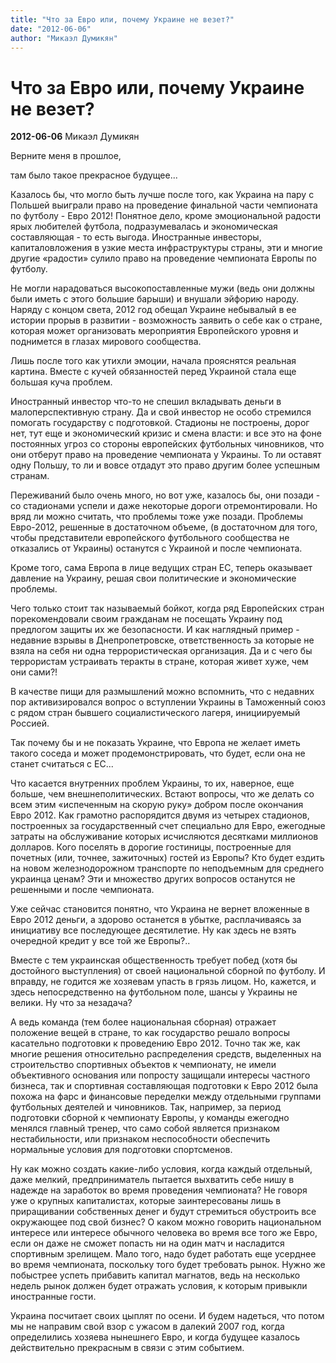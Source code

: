 ```yaml
---
title: "Что за Евро или, почему Украине не везет?"
date: "2012-06-06"
author: "Микаэл Думикян"
---
```


# Что за Евро или, почему Украине не везет?

**2012-06-06** Микаэл Думикян

Верните меня в прошлое,

там было такое прекрасное будущее...

Казалось бы, что могло быть лучше после того, как Украина на пару с Польшей выиграли право на проведение финальной части чемпионата по футболу - Евро 2012! Понятное дело, кроме эмоциональной радости ярых любителей футбола, подразумевалась и экономическая составляющая - то есть выгода. Иностранные инвесторы, капиталовложения в узкие места инфраструктуры страны, эти и многие другие «радости» сулило право на проведение чемпионата Европы по футболу.

Не могли нарадоваться высокопоставленные мужи (ведь они должны были иметь с этого большие барыши) и внушали эйфорию народу. Наряду с концом света, 2012 год обещал Украине небывалый в ее истории прорыв в развитии - возможность заявить о себе как о стране, которая может организовать мероприятия Европейского уровня и поднимется в глазах мирового сообщества.

Лишь после того как утихли эмоции, начала прояснятся реальная картина. Вместе с кучей обязанностей перед Украиной стала еще большая куча проблем.

Иностранный инвестор что-то не спешил вкладывать деньги в малоперспективную страну. Да и свой инвестор не особо стремился помогать государству с подготовкой. Стадионы не построены, дорог нет, тут еще и экономический кризис и смена власти: и все это на фоне постоянных угроз со стороны европейских футбольных чиновников, что они отберут право на проведение чемпионата у Украины. То ли оставят одну Польшу, то ли и вовсе отдадут это право другим более успешным странам.

Переживаний было очень много, но вот уже, казалось бы, они позади - со стадионами успели и даже некоторые дороги отремонтировали. Но вряд ли можно считать, что проблемы тоже уже позади. Проблемы Евро-2012, решенные в достаточном объеме, (в достаточном для того, чтобы представители европейского футбольного сообщества не отказались от Украины) останутся с Украиной и после чемпионата.

Кроме того, сама Европа в лице ведущих стран ЕС, теперь оказывает давление на Украину, решая свои политические и экономические проблемы.

Чего только стоит так называемый бойкот, когда ряд Европейских стран порекомендовали своим гражданам не посещать Украину под предлогом защиты их же безопасности. И как наглядный пример - недавние взрывы в Днепропетровске, ответственность за которые не взяла на себя ни одна террористическая организация. Да и с чего бы террористам устраивать теракты в стране, которая живет хуже, чем они сами?!

В качестве пищи для размышлений можно вспомнить, что с недавних пор активизировался вопрос о вступлении Украины в Таможенный союз с рядом стран бывшего социалистического лагеря, инициируемый Россией.

Так почему бы и не показать Украине, что Европа не желает иметь такого соседа и может продемонстрировать, что будет, если она не станет считаться с ЕС...

Что касается внутренних проблем Украины, то их, наверное, еще больше, чем внешнеполитических. Встают вопросы, что же делать со всем этим «испеченным на скорую руку» добром после окончания Евро 2012. Как грамотно распорядится двумя из четырех стадионов, построенных за государственный счет специально для Евро, ежегодные затраты на обслуживание которых исчисляются десятками миллионов долларов. Кого поселять в дорогие гостиницы, построенные для почетных (или, точнее, зажиточных) гостей из Европы? Кто будет ездить на новом железнодорожном транспорте по неподъемным для среднего украинца ценам? Эти и множество других вопросов останутся не решенными и после чемпионата.

Уже сейчас становится понятно, что Украина не вернет вложенные в Евро 2012 деньги, а здорово останется в убытке, расплачиваясь за инициативу все последующее десятилетие. Ну как здесь не взять очередной кредит у все той же Европы?..

Вместе с тем украинская общественность требует побед (хотя бы достойного выступления) от своей национальной сборной по футболу. И вправду, не годится же хозяевам упасть в грязь лицом. Но, кажется, и здесь непосредственно на футбольном поле, шансы у Украины не велики. Ну что за незадача?

А ведь команда (тем более национальная сборная) отражает положение вещей в стране, то как государство решало вопросы касательно подготовки к проведению Евро 2012. Точно так же, как многие решения относительно распределения средств, выделенных на строительство спортивных объектов к чемпионату, не имели объективного основания или попросту защищали интересы частного бизнеса, так и спортивная составляющая подготовки к Евро 2012 была похожа на фарс и финансовые переделки между отдельными группами футбольных деятелей и чиновников. Так, например, за период подготовки сборной к чемпионату Европы, у команды ежегодно менялся главный тренер, что само собой является признаком нестабильности, или признаком неспособности обеспечить нормальные условия для подготовки спортсменов.

Ну как можно создать какие-либо условия, когда каждый отдельный, даже мелкий, предприниматель пытается выхватить себе нишу в надежде на заработок во время проведения чемпионата? Не говоря уже о крупных капиталистах, которые заинтересованы лишь в приращивании собственных денег и будут стремиться обустроить все окружающее под свой бизнес? О каком можно говорить национальном интересе или интересе обычного человека во время все того же Евро, если он даже не сможет попасть ни на один матч и насладится спортивным зрелищем. Мало того, надо будет работать еще усерднее во время чемпионата, поскольку того будет требовать рынок. Нужно же побыстрее успеть прибавить капитал магнатов, ведь на несколько недель рынок должен будет отражать условия, к которым привыкли иностранные гости.

Украина посчитает своих цыплят по осени. И будем надеться, что потом мы не направим свой взор с ужасом в далекий 2007 год, когда определились хозяева нынешнего Евро, и когда будущее казалось действительно прекрасным в связи с этим событием.